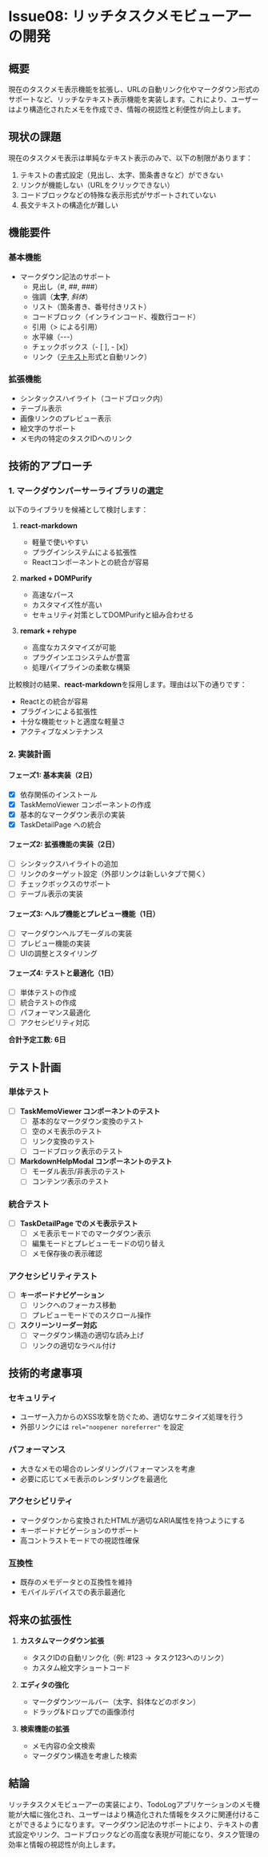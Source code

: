 # Issue08: リッチタスクメモビューアーの開発

## 概要

現在のタスクメモ表示機能を拡張し、URLの自動リンク化やマークダウン形式のサポートなど、リッチなテキスト表示機能を実装します。これにより、ユーザーはより構造化されたメモを作成でき、情報の視認性と利便性が向上します。

## 現状の課題

現在のタスクメモ表示は単純なテキスト表示のみで、以下の制限があります：

1. テキストの書式設定（見出し、太字、箇条書きなど）ができない
2. リンクが機能しない（URLをクリックできない）
3. コードブロックなどの特殊な表示形式がサポートされていない
4. 長文テキストの構造化が難しい

## 機能要件

### 基本機能
- マークダウン記法のサポート
  - 見出し（#, ##, ###）
  - 強調（**太字**, *斜体*）
  - リスト（箇条書き、番号付きリスト）
  - コードブロック（インラインコード、複数行コード）
  - 引用（> による引用）
  - 水平線（---）
  - チェックボックス（- [ ], - [x]）
  - リンク（[テキスト](URL)形式と自動リンク）

### 拡張機能
- シンタックスハイライト（コードブロック内）
- テーブル表示
- 画像リンクのプレビュー表示
- 絵文字のサポート
- メモ内の特定のタスクIDへのリンク

## 技術的アプローチ

### 1. マークダウンパーサーライブラリの選定

以下のライブラリを候補として検討します：

1. **react-markdown**
   - 軽量で使いやすい
   - プラグインシステムによる拡張性
   - Reactコンポーネントとの統合が容易

2. **marked + DOMPurify**
   - 高速なパース
   - カスタマイズ性が高い
   - セキュリティ対策としてDOMPurifyと組み合わせる

3. **remark + rehype**
   - 高度なカスタマイズが可能
   - プラグインエコシステムが豊富
   - 処理パイプラインの柔軟な構築

比較検討の結果、**react-markdown**を採用します。理由は以下の通りです：
- Reactとの統合が容易
- プラグインによる拡張性
- 十分な機能セットと適度な軽量さ
- アクティブなメンテナンス

### 2. 実装計画

#### フェーズ1: 基本実装（2日）

- [x] 依存関係のインストール
- [x] TaskMemoViewer コンポーネントの作成
- [x] 基本的なマークダウン表示の実装
- [x] TaskDetailPage への統合

#### フェーズ2: 拡張機能の実装（2日）

- [ ] シンタックスハイライトの追加
- [ ] リンクのターゲット設定（外部リンクは新しいタブで開く）
- [ ] チェックボックスのサポート
- [ ] テーブル表示の実装

#### フェーズ3: ヘルプ機能とプレビュー機能（1日）

- [ ] マークダウンヘルプモーダルの実装
- [ ] プレビュー機能の実装
- [ ] UIの調整とスタイリング

#### フェーズ4: テストと最適化（1日）

- [ ] 単体テストの作成
- [ ] 統合テストの作成
- [ ] パフォーマンス最適化
- [ ] アクセシビリティ対応

**合計予定工数: 6日**

## テスト計画

### 単体テスト
- [ ] **TaskMemoViewer コンポーネントのテスト**
  - [ ] 基本的なマークダウン変換のテスト
  - [ ] 空のメモ表示のテスト
  - [ ] リンク変換のテスト
  - [ ] コードブロック表示のテスト

- [ ] **MarkdownHelpModal コンポーネントのテスト**
  - [ ] モーダル表示/非表示のテスト
  - [ ] コンテンツ表示のテスト

### 統合テスト
- [ ] **TaskDetailPage でのメモ表示テスト**
  - [ ] メモ表示モードでのマークダウン表示
  - [ ] 編集モードとプレビューモードの切り替え
  - [ ] メモ保存後の表示確認

### アクセシビリティテスト
- [ ] **キーボードナビゲーション**
  - [ ] リンクへのフォーカス移動
  - [ ] プレビューモードでのスクロール操作

- [ ] **スクリーンリーダー対応**
  - [ ] マークダウン構造の適切な読み上げ
  - [ ] リンクの適切なラベル付け

## 技術的考慮事項

### セキュリティ
- ユーザー入力からのXSS攻撃を防ぐため、適切なサニタイズ処理を行う
- 外部リンクには `rel="noopener noreferrer"` を設定

### パフォーマンス
- 大きなメモの場合のレンダリングパフォーマンスを考慮
- 必要に応じてメモ表示のレンダリングを最適化

### アクセシビリティ
- マークダウンから変換されたHTMLが適切なARIA属性を持つようにする
- キーボードナビゲーションのサポート
- 高コントラストモードでの視認性確保

### 互換性
- 既存のメモデータとの互換性を維持
- モバイルデバイスでの表示最適化

## 将来の拡張性

1. **カスタムマークダウン拡張**
   - タスクIDの自動リンク化（例: #123 → タスク123へのリンク）
   - カスタム絵文字ショートコード

2. **エディタの強化**
   - マークダウンツールバー（太字、斜体などのボタン）
   - ドラッグ&ドロップでの画像添付

3. **検索機能の拡張**
   - メモ内容の全文検索
   - マークダウン構造を考慮した検索

## 結論

リッチタスクメモビューアーの実装により、TodoLogアプリケーションのメモ機能が大幅に強化され、ユーザーはより構造化された情報をタスクに関連付けることができるようになります。マークダウン記法のサポートにより、テキストの書式設定やリンク、コードブロックなどの高度な表現が可能になり、タスク管理の効率と情報の視認性が向上します。
